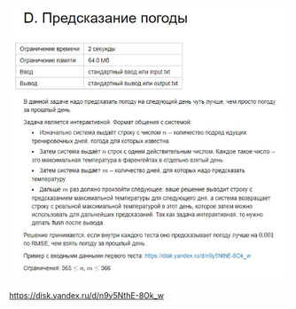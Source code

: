 ![Image alt](https://github.com/AshenRain/YandexContest/raw/main/ML_Internship_2022_Autumn-Winter/Task_D/1.jpg)

https://disk.yandex.ru/d/n9y5NthE-8Ok_w